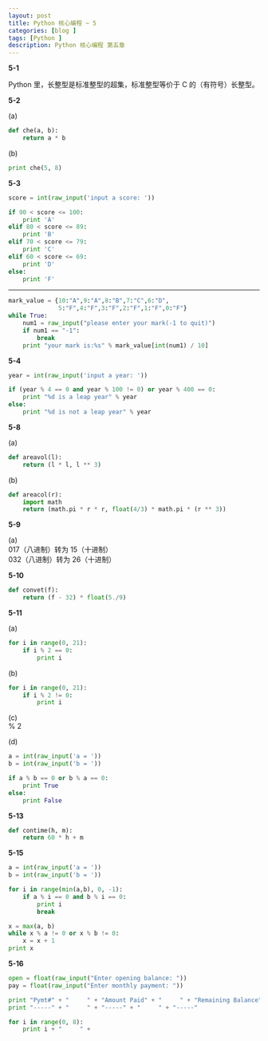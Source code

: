```yaml
---
layout: post
title: Python 核心编程 ~ 5
categories: [blog ]
tags: [Python ]
description: Python 核心编程 第五章
---
```


**5-1**

Python 里，长整型是标准整型的超集，标准整型等价于 C 的（有符号）长整型。

**5-2**

(a)  
 
```python
def che(a, b):
    return a * b
```
(b)

```python
print che(5, 8)
```
**5-3**

```python
score = int(raw_input('input a score: '))

if 90 < score <= 100:
    print 'A'
elif 80 < score <= 89:
    print 'B'
elif 70 < score <= 79:
    print 'C'
elif 60 < score <= 69:
    print 'D'
else:
    print 'F'
```

---

```python
mark_value = {10:"A",9:"A",8:"B",7:"C",6:"D",
              5:"F",4:"F",3:"F",2:"F",1:"F",0:"F"}
while True:
    num1 = raw_input("please enter your mark(-1 to quit)")
    if num1 == "-1":
        break
    print "your mark is:%s" % mark_value[int(num1) / 10]
```

**5-4**

```python
year = int(raw_input('input a year: '))

if (year % 4 == 0 and year % 100 != 0) or year % 400 == 0:
    print "%d is a leap year" % year
else:
    print "%d is not a leap year" % year
```

**5-8**

(a)

```python
def areavol(l):
    return (l * l, l ** 3)
```

(b)

```python
def areacol(r):
    import math
    return (math.pi * r * r, float(4/3) * math.pi * (r ** 3))
```

**5-9**

(a)  
017（八进制）转为 15（十进制）  
032（八进制）转为 26（十进制）

**5-10**

```python
def convet(f):
    return (f - 32) * float(5./9) 
```

**5-11**

(a)

```python
for i in range(0, 21):
    if i % 2 == 0:
        print i
```
(b)

```python
for i in range(0, 21):
    if i % 2 != 0:
        print i
```

(c)  
% 2

(d)

```python
a = int(raw_input('a = '))
b = int(raw_input('b = '))

if a % b == 0 or b % a == 0:
    print True
else:
    print False
```

**5-13**

```python
def contime(h, m):
    return 60 * h + m
```
**5-15**

```python
a = int(raw_input('a = '))
b = int(raw_input('b = '))

for i in range(min(a,b), 0, -1):
    if a % i == 0 and b % i == 0:
        print i
        break

x = max(a, b)       
while x % a != 0 or x % b != 0:
    x = x + 1
print x        
```

**5-16**

```python
open = float(raw_input("Enter opening balance: "))
pay = float(raw_input("Enter monthly payment: "))

print "Pymt#" + "     " + "Amount Paid" + "     " + "Remaining Balance"
print "-----" + "     " + "-----" + "     " + "-----"

for i in range(0, 8):
    print i + "     " +   
```



